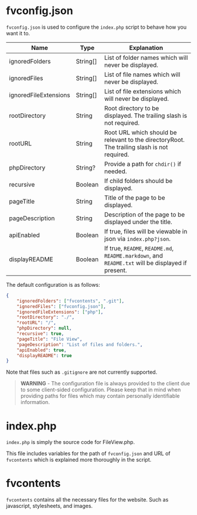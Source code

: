 # fvconfig.json

`fvconfig.json` is used to configure the `index.php` script to behave how you want it to.

| Name                  | Type     | Explanation                                                                                       |
| --------------------- | -------- | ------------------------------------------------------------------------------------------------- |
| ignoredFolders        | String[] | List of folder names which will never be displayed.                                               |
| ignoredFiles          | String[] | List of file names which will never be displayed.                                                 |
| ignoredFileExtensions | String[] | List of file extensions which will never be displayed.                                            |
| rootDirectory         | String   | Root directory to be displayed. The trailing slash is not required.                               |
| rootURL               | String   | Root URL which should be relevant to the directoryRoot. The trailing slash is not required.       |
| phpDirectory          | String?  | Provide a path for `chdir()` if needed.                                                           |
| recursive             | Boolean  | If child folders should be displayed.                                                             |
| pageTitle             | String   | Title of the page to be displayed.                                                                |
| pageDescription       | String   | Description of the page to be displayed under the title.                                          |
| apiEnabled            | Boolean  | If true, files will be viewable in json via `index.php?json`.                                     |
| displayREADME         | Boolean  | If true, `README`, `README.md`, `README.markdown`, and `README.txt` will be displayed if present. |

The default configuration is as follows:

```json
{
    "ignoredFolders": ["fvcontents", ".git"],
    "ignoredFiles": ["fvconfig.json"],
    "ignoredFileExtensions": ["php"],
    "rootDirectory": "./",
    "rootURL": "/",
    "phpDirectory": null,
    "recursive": true,
    "pageTitle": "File View",
    "pageDescription": "List of files and folders.",
    "apiEnabled": true,
    "displayREADME": true
}
```

Note that files such as `.gitignore` are not currently supported.

> **WARNING** - The configuration file is always provided to the client due to some client-sided configuration. Please keep that in mind when providing paths for files which may contain personally identifiable information.

# index.php

`index.php` is simply the source code for FileView.php.

This file includes variables for the path of `fvconfig.json` and URL of `fvcontents` which is explained more thoroughly in the script.

# fvcontents

`fvcontents` contains all the necessary files for the website. Such as javascript, stylesheets, and images.

